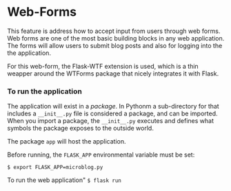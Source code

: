 # Web-Forms

This feature is address how to accept input from users through web forms. Web forms are one of the most basic building blocks in any web application.
The forms will allow users to submit blog posts and also for logging into the the application.

For this web-form, the Flask-WTF extension is used, which is a thin weapper around the WTForms package that nicely integrates it with Flask.


### To run the application
The application will exist in a _package_. In Pythonm a sub-directory for that includes a `__init__.py` file is considered a package, and can be imported.
When you import a package, the `__init__.py` executes and defines what symbols the package exposes to the outside world.

The package `app` will host the application.

Before running, the `FLASK_APP` environmental  variable must be set:

```$ export FLASK_APP=microblog.py```

To run the web application" ```$ flask run```
